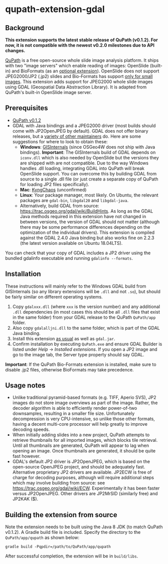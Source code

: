 # qupath-extension-gdal

## Background

**This extension supports the latest stable release of QuPath (v0.1.2). For now, it is not compatible with the newest v0.2.0 milestones due to API changes.**

[QuPath](https://qupath.github.io/) is a free open-source whole slide image analysis platform. It ships with two "image servers" which enable reading of images: OpenSlide (built-in) and BioFormats (as an [optional extension](https://github.com/qupath/qupath-bioformats-extension)). OpenSlide does not support JPEG2000/JP2 (.jp2) slides and Bio-Formats has support [only for small images](https://www.openmicroscopy.org/community/viewtopic.php?f=13&t=8329). This extension adds support for JPEG2000 whole slide images using GDAL (Geospatial Data Abstraction Library). It is adapted from QuPath's built-in OpenSlide image server.

## Prerequisites

- [QuPath v0.1.2](https://github.com/qupath/qupath/releases/tag/v0.1.2)
- GDAL with Java bindings and a JPEG2000 driver (most builds should come with JP2OpenJPEG by default). GDAL does not offer binary releases, but a [variety of other maintainers](https://trac.osgeo.org/gdal/wiki/DownloadingGdalBinaries) do. Here are some suggestions for where to look to obtain these:
    - **Windows**: [GISInternals](http://www.gisinternals.com/index.html) (since OSGeo4W does not ship with Java bindings). **Important**: The GISInternals build of GDAL depends on `iconv.dll` which is also needed by OpenSlide but the versions they are shipped with are not compatible. Due to the way Windows handles .dll loading, integrating GDAL into QuPath will break OpenSlide support. You can overcome this by building GDAL from source to a single .dll file (or just create a separate copy of QuPath for loading JP2 files specifically).
    - **Mac**: [KyngChaos](http://www.kyngchaos.com/software/frameworks/) (unconfirmed)
    - **Linux**: Your package manager, most likely. On Ubuntu, the relevant packages are `gdal-bin`, `libgdal20` and `libgdal-java`.
    - Alternatively, build GDAL from source: https://trac.osgeo.org/gdal/wiki/BuildHints.
As long as the GDAL Java methods required in this extension have not changed in between versions, the version of GDAL should not matter (although there may be some performance differences depending on the optimization of the individual drivers). This extension is compiled against the GDAL 2.4.0 Java binding but also works fine on 2.2.3 (the latest version available on Ubuntu 18.04LTS).

You can check that your copy of GDAL includes a JP2 driver using the bundled gdalinfo executable and running `gdalinfo --formats`.

## Installation

These instructions will mainly refer to the Windows GDAL build from GISInternals (so any library extensions will be `.dll` and not `.so`), but should be fairly similar on different operating systems.

1. Copy `gdalxxx.dll` (where `xxx` is the version number) and any additional `.dll` dependencies (in most cases this should be all `.dll` files that exist in the same folder) from your GDAL release to the QuPath `QuPath/app` folder. 
2. Also copy `gdalalljni.dll` to the same folder, which is part of the GDAL Java binding.
4. Install this extension [as usual](https://github.com/qupath/qupath/wiki/Extensions) as well as `gdal.jar`.
5. Confirm installation by executing `QuPath.exe` and ensure GDAL Builder is listed under *Help* -> *Installed extensions*. If you open a JP2 image and go to the image tab, the Server type property should say GDAL.

**Important**: If the QuPath Bio-Formats extension is installed, make sure to disable .jp2 files, otherwise BioFormats may take precedence.

## Usage notes

- Unlike traditional pyramid-based formats (e.g. TIFF, Aperio SVS), JP2 images do not store image overviews as part of the image. Rather, the decoder algorithm is able to efficiently render power-of-two downsamples, resulting in a smaller file size. Unfortunately decompression is very CPU-intensive, so unlike those other formats, having a decent multi-core processor will help greatly to improve decoding speeds.
- When initially adding slides into a new project, QuPath attempts to retrieve thumbnails for all imported images, which blocks tile retrieval. Until all thumbnails are generated, QuPath will appear to lag when opening an image. Once thumbnails are generated, it should be quite fast however.
- GDAL's default JP2 driver is JP2OpenJPEG, which is based on the open-source OpenJPEG project, and should be adequately fast. Alternative proprietary JP2 drivers are available. JP2ECW is free of charge for decoding purposes, although will require additional steps which may involve building from source: see https://trac.osgeo.org/gdal/wiki/ECW. Experimentally it has been faster versus JP2OpenJPEG. Other drivers are JP2MrSID (similarly free) and JP2KAK ($).

## Building the extension from source

Note the extension needs to be built using the Java 8 JDK (to match QuPath v0.1.2). A Gradle build file is included. Specify the directory to the `QuPath/app/qupath` as shown below:

```
gradle build -Pqpdir=/path/to/QuPath/app/qupath
```

After successful completion, the extension will be in `build/libs`.